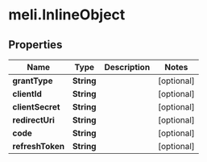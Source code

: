 # meli.InlineObject

## Properties

Name | Type | Description | Notes
------------ | ------------- | ------------- | -------------
**grantType** | **String** |  | [optional] 
**clientId** | **String** |  | [optional] 
**clientSecret** | **String** |  | [optional] 
**redirectUri** | **String** |  | [optional] 
**code** | **String** |  | [optional] 
**refreshToken** | **String** |  | [optional] 


